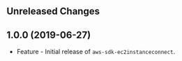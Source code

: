 Unreleased Changes
------------------

1.0.0 (2019-06-27)
------------------

* Feature - Initial release of `aws-sdk-ec2instanceconnect`.

